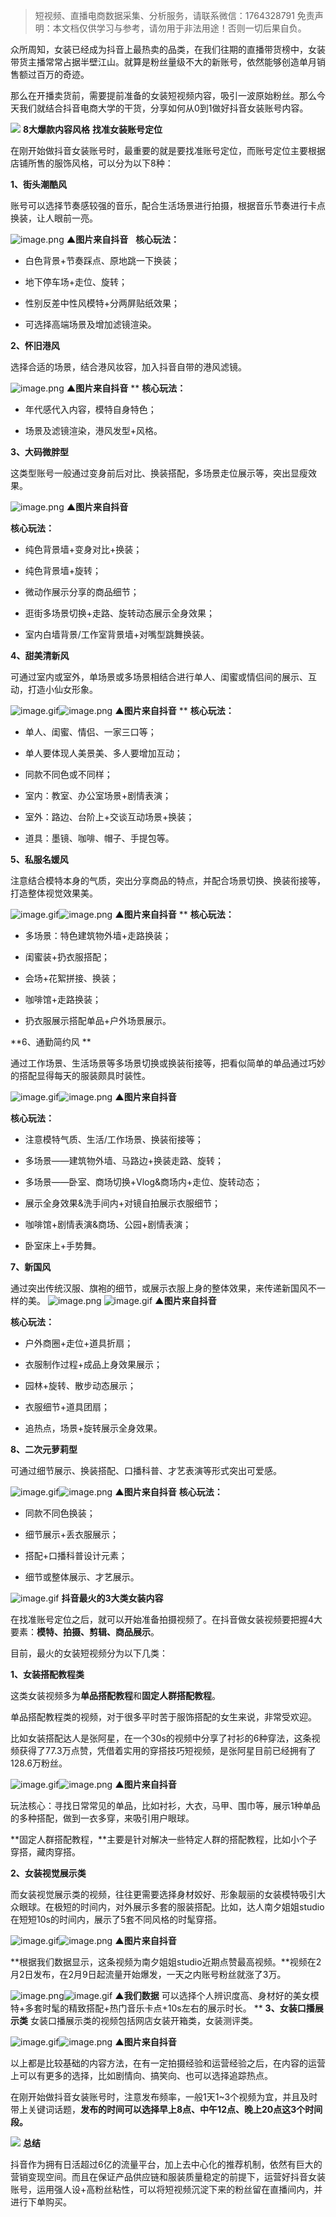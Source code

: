 
>
> 短视频、直播电商数据采集、分析服务，请联系微信：1764328791
> 免责声明：本文档仅供学习与参考，请勿用于非法用途！否则一切后果自负。
> 


众所周知，女装已经成为抖音上最热卖的品类，在我们往期的直播带货榜中，女装带货主播常常占据半壁江山。就算是粉丝量级不大的新账号，依然能够创造单月销售额过百万的奇迹。


那么在开播卖货前，需要提前准备的女装短视频内容，吸引一波原始粉丝。那么今天我们就结合抖音电商大学的干货，分享如何从0到1做好抖音女装账号内容。


![](https://cdn.nlark.com/yuque/0/2021/webp/97322/1616037783120-a8b086c3-68c7-4691-95f2-2a95f2c3a0c7.webp#align=left&display=inline&height=22&margin=%5Bobject%20Object%5D&originHeight=170&originWidth=1080&size=0&status=done&style=none&width=140)
**8大爆款内容风格**
**找准女装账号定位**


在刚开始做抖音女装账号时，最重要的就是要找准账号定位，而账号定位主要根据店铺所售的服饰风格，可以分为以下8种：


**1、街头潮酷风**


账号可以选择节奏感较强的音乐，配合生活场景进行拍摄，根据音乐节奏进行卡点换装，让人眼前一亮。


![image.png](https://cdn.nlark.com/yuque/0/2021/png/97322/1616037814974-91ce17f7-d73b-4c91-9be9-e28002f99d08.png#align=left&display=inline&height=648&margin=%5Bobject%20Object%5D&name=image.png&originHeight=1296&originWidth=682&size=720962&status=done&style=none&width=341)
**▲图片来自抖音**
 
**核心玩法：**


- 白色背景+节奏踩点、原地跳一下换装；

- 地下停车场+走位、旋转；

- 性别反差中性风模特+分两屏贴纸效果；

- 可选择高端场景及增加滤镜渲染。




**2、怀旧港风**


选择合适的场景，结合港风妆容，加入抖音自带的港风滤镜。


![image.png](https://cdn.nlark.com/yuque/0/2021/png/97322/1616037821531-95eb53c5-9919-4177-a7f9-c40a3b5cc8a8.png#align=left&display=inline&height=642&margin=%5Bobject%20Object%5D&name=image.png&originHeight=1284&originWidth=684&size=1285267&status=done&style=none&width=342)
**▲图片来自抖音**
**
**核心玩法：**


- 年代感代入内容，模特自身特色；

- 场景及滤镜渲染，港风发型+风格。




**3、大码微胖型**


这类型账号一般通过变身前后对比、换装搭配，多场景走位展示等，突出显瘦效果。


![image.png](https://cdn.nlark.com/yuque/0/2021/png/97322/1616037829413-818c9c3b-8b38-4073-8784-7107e39d896c.png#align=left&display=inline&height=671&margin=%5Bobject%20Object%5D&name=image.png&originHeight=1342&originWidth=676&size=1010255&status=done&style=none&width=338)
**▲图片来自抖音**


**核心玩法：**


- 纯色背景墙+变身对比+换装；

- 纯色背景墙+旋转；

- 微动作展示分享的商品细节；

- 逛街多场景切换+走路、旋转动态展示全身效果；

- 室内白墙背景/工作室背景墙+对嘴型跳舞换装。




**4、甜美清新风**


可通过室内或室外，单场景或多场景相结合进行单人、闺蜜或情侣间的展示、互动，打造小仙女形象。


![image.gif](https://cdn.nlark.com/yuque/0/2021/gif/97322/1616037783190-62de9076-cfcd-422e-a1e0-96197b05e5ca.gif#align=left&display=inline&height=1&margin=%5Bobject%20Object%5D&name=image.gif&originHeight=1&originWidth=1&size=70&status=done&style=none&width=1)![image.png](https://cdn.nlark.com/yuque/0/2021/png/97322/1616037839331-33d4dadd-3b7e-4abb-8602-9aa27cdd0cff.png#align=left&display=inline&height=636&margin=%5Bobject%20Object%5D&name=image.png&originHeight=1272&originWidth=662&size=405131&status=done&style=none&width=331)
**▲图片来自抖音**
**
**核心玩法：**


- 单人、闺蜜、情侣、一家三口等；

- 单人要体现人美景美、多人要增加互动；

- 同款不同色或不同样；

- 室内：教室、办公室场景+剧情表演；

- 室外：路边、台阶上+交谈互动场景+换装；

- 道具：墨镜、咖啡、帽子、手提包等。




**5、私服名媛风**


注意结合模特本身的气质，突出分享商品的特点，并配合场景切换、换装衔接等，打造整体视觉效果美。


![image.gif](https://cdn.nlark.com/yuque/0/2021/gif/97322/1616037783209-89d22264-8308-4674-bf63-f53203defce5.gif#align=left&display=inline&height=1&margin=%5Bobject%20Object%5D&name=image.gif&originHeight=1&originWidth=1&size=70&status=done&style=none&width=1)![image.png](https://cdn.nlark.com/yuque/0/2021/png/97322/1616037847365-0d304b8e-c1b3-4094-aaa5-cdb41d764997.png#align=left&display=inline&height=678&margin=%5Bobject%20Object%5D&name=image.png&originHeight=1356&originWidth=686&size=1518890&status=done&style=none&width=343)
**▲图片来自抖音**
**
**核心玩法：**


- 多场景：特色建筑物外墙+走路换装；

- 闺蜜装+扔衣服搭配；

- 会场+花絮拼接、换装；

- 咖啡馆+走路换装；

- 扔衣服展示搭配单品+户外场景展示。




**6、通勤简约风
**


通过工作场景、生活场景等多场景切换或换装衔接等，把看似简单的单品通过巧妙的搭配显得每天的服装颇具时装性。


![image.gif](https://cdn.nlark.com/yuque/0/2021/gif/97322/1616037783193-5bb01821-2cd2-4c82-8586-85825c3ca8db.gif#align=left&display=inline&height=1&margin=%5Bobject%20Object%5D&name=image.gif&originHeight=1&originWidth=1&size=70&status=done&style=none&width=1)![image.png](https://cdn.nlark.com/yuque/0/2021/png/97322/1616037853553-a50a528b-ce36-4ebf-9f0d-d4f2466af32f.png#align=left&display=inline&height=640&margin=%5Bobject%20Object%5D&name=image.png&originHeight=1280&originWidth=686&size=984702&status=done&style=none&width=343)
**▲图片来自抖音**


**核心玩法：**


- 注意模特气质、生活/工作场景、换装衔接等；

- 多场景——建筑物外墙、马路边+换装走路、旋转；

- 多场景——卧室、商场切换+Vlog&商场内+走位、旋转动态；

- 展示全身效果&洗手间内+对镜自拍展示衣服细节；

- 咖啡馆+剧情表演&商场、公园+剧情表演；

- 卧室床上+手势舞。




**7、新国风**


通过突出传统汉服、旗袍的细节，或展示衣服上身的整体效果，来传递新国风不一样的美。
![image.png](https://cdn.nlark.com/yuque/0/2021/png/97322/1616037860811-198f157d-b793-4a63-8030-03e4efbedc09.png#align=left&display=inline&height=648&margin=%5Bobject%20Object%5D&name=image.png&originHeight=1296&originWidth=684&size=1054741&status=done&style=none&width=342)
![image.gif](https://cdn.nlark.com/yuque/0/2021/gif/97322/1616037783208-e8913849-5762-4edb-a47c-d9ddde22239a.gif#align=left&display=inline&height=1&margin=%5Bobject%20Object%5D&name=image.gif&originHeight=1&originWidth=1&size=70&status=done&style=none&width=1)
**▲图片来自抖音**


**核心玩法：**


- 户外商圈+走位+道具折扇；

- 衣服制作过程+成品上身效果展示；

- 园林+旋转、散步动态展示；

- 衣服细节+道具团扇；

- 追热点，场景+旋转展示全身效果。




**8、二次元萝莉型**


可通过细节展示、换装搭配、口播科普、才艺表演等形式突出可爱感。


![image.gif](https://cdn.nlark.com/yuque/0/2021/gif/97322/1616037783197-c89c1e77-9989-4d00-a2d8-3cbfc02ef98d.gif#align=left&display=inline&height=1&margin=%5Bobject%20Object%5D&name=image.gif&originHeight=1&originWidth=1&size=70&status=done&style=none&width=1)![image.png](https://cdn.nlark.com/yuque/0/2021/png/97322/1616037872076-43611186-63e6-4982-9882-8fbeb18c905e.png#align=left&display=inline&height=589&margin=%5Bobject%20Object%5D&name=image.png&originHeight=1178&originWidth=592&size=991804&status=done&style=none&width=296)
**▲图片来自抖音**
**核心玩法：**


- 同款不同色换装；

- 细节展示+丢衣服展示；

- 搭配+口播科普设计元素；

- 细节或整体展示、才艺展示。

![image.gif](https://cdn.nlark.com/yuque/0/2021/gif/97322/1616037783225-935897ee-2684-44dc-bbb1-e9412c23fd57.gif#align=left&display=inline&height=1&margin=%5Bobject%20Object%5D&name=image.gif&originHeight=1&originWidth=1&size=70&status=done&style=none&width=1)
**抖音最火的3大类女装内容**


在找准账号定位之后，就可以开始准备拍摄视频了。在抖音做女装视频要把握4大要素：**模特、拍摄、剪辑、商品展示**。


目前，最火的女装短视频分为以下几类：


**1、女装搭配教程类**


这类女装视频多为**单品搭配教程**和**固定人群搭配教程**。

单品搭配教程类的视频，对于很多平时苦于服饰搭配的女生来说，非常受欢迎。


比如女装搭配达人是张阿星，在一个30s的视频中分享了衬衫的6种穿法，这条视频获得了77.3万点赞，凭借着实用的穿搭技巧短视频，是张阿星目前已经拥有了128.6万粉丝。


![image.gif](https://cdn.nlark.com/yuque/0/2021/gif/97322/1616037783206-0d57469c-a907-435d-b7c0-2eaad6540585.gif#align=left&display=inline&height=1&margin=%5Bobject%20Object%5D&name=image.gif&originHeight=1&originWidth=1&size=70&status=done&style=none&width=1)![image.png](https://cdn.nlark.com/yuque/0/2021/png/97322/1616037883323-a47236f6-9660-4ffa-b1c2-2b82ab04c008.png#align=left&display=inline&height=344&margin=%5Bobject%20Object%5D&name=image.png&originHeight=688&originWidth=1080&size=1517446&status=done&style=none&width=540)
**▲图片来自抖音**


玩法核心：寻找日常常见的单品，比如衬衫，大衣，马甲、围巾等，展示1种单品的多种搭配，做到一衣多穿，来吸引用户眼球。


**固定人群搭配教程，**主要是针对解决一些特定人群的搭配教程，比如小个子穿搭，藏肉穿搭。


**2、女装视觉展示类**


而女装视觉展示类的视频，往往更需要选择身材姣好、形象靓丽的女装模特吸引大众眼球。在极短的时间内，对外展示多套的服装搭配。比如，达人南夕姐姐studio在短短10s的时间内，展示了5套不同风格的时髦穿搭。


![image.gif](https://cdn.nlark.com/yuque/0/2021/gif/97322/1616037783216-4625f1a8-636d-4222-b2e6-50e8e6ab1062.gif#align=left&display=inline&height=1&margin=%5Bobject%20Object%5D&name=image.gif&originHeight=1&originWidth=1&size=70&status=done&style=none&width=1)![image.png](https://cdn.nlark.com/yuque/0/2021/png/97322/1616037889963-147eb65b-1a6f-4638-9927-03020f0c6df9.png#align=left&display=inline&height=360&margin=%5Bobject%20Object%5D&name=image.png&originHeight=720&originWidth=1080&size=1207933&status=done&style=none&width=540)
**▲图片来自抖音**


**根据我们数据显示，这条视频为南夕姐姐studio近期点赞最高视频。**视频在2月2日发布，在2月9日起流量开始爆发，一天之内账号粉丝就涨了3万。


![image.png](https://cdn.nlark.com/yuque/0/2021/png/97322/1616037898865-5286fda9-dc73-4090-91d8-1db6a886aedd.png#align=left&display=inline&height=438&margin=%5Bobject%20Object%5D&name=image.png&originHeight=875&originWidth=961&size=426944&status=done&style=none&width=480.5)![image.gif](https://cdn.nlark.com/yuque/0/2021/gif/97322/1616037783198-2a7dbb80-84db-4fe4-a5a8-ec3664f3fc61.gif#align=left&display=inline&height=1&margin=%5Bobject%20Object%5D&name=image.gif&originHeight=1&originWidth=1&size=70&status=done&style=none&width=1)
**▲我们数据**
可以选择个人辨识度高、身材好的美女模特+多套时髦的精致搭配+热门音乐卡点+10s左右的展示时长。
**
**3、女装口播展示类**
女装口播展示类的视频包括网店女装开箱类，女装测评类。


![image.gif](https://cdn.nlark.com/yuque/0/2021/gif/97322/1616037783211-3cde711c-aa6b-4e3b-b9fa-b03a3ac21ff1.gif#align=left&display=inline&height=1&margin=%5Bobject%20Object%5D&name=image.gif&originHeight=1&originWidth=1&size=70&status=done&style=none&width=1)![image.png](https://cdn.nlark.com/yuque/0/2021/png/97322/1616037907149-ea9fb78c-5430-41d1-ad54-0a2d5412db23.png#align=left&display=inline&height=344&margin=%5Bobject%20Object%5D&name=image.png&originHeight=688&originWidth=1080&size=1210135&status=done&style=none&width=540)
**▲图片来自抖音**


以上都是比较基础的内容方法，在有一定拍摄经验和运营经验之后，在内容的运营上可以有更多的选择，比如剧情向、搞笑向、也可以选择追踪热点。


在刚开始做抖音女装账号时，注意发布频率，一般1天1~3个视频为宜，并且及时带上关键词话题，**发布的时间可以选择早上8点、中午12点、晚上20点这3个时间段。**


![](https://cdn.nlark.com/yuque/0/2021/webp/97322/1616037783127-16ce7ce7-dadf-46c6-829a-996d69100c76.webp#align=left&display=inline&height=22&margin=%5Bobject%20Object%5D&originHeight=170&originWidth=1080&size=0&status=done&style=none&width=140)
**总结**


抖音作为拥有日活超过6亿的流量平台，加上去中心化的推荐机制，依然有巨大的营销变现空间。而且在保证产品供应链和服装质量稳定的前提下，运营好抖音女装账号，运用强人设+高粉丝粘性，可以将短视频沉淀下来的粉丝留在直播间内，并进行下单购买。

